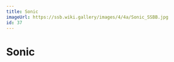 ```yaml
---
title: Sonic
imageUrl: https://ssb.wiki.gallery/images/4/4a/Sonic_SSBB.jpg
id: 37
---
```


# Sonic
  